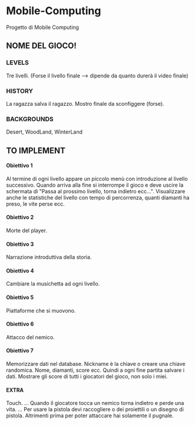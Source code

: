 # Mobile-Computing
Progetto di Mobile Computing

## NOME DEL GIOCO!

### LEVELS
Tre livelli.
(Forse il livello finale --> dipende da quanto durerà il video finale)

### HISTORY
La ragazza salva il ragazzo. 
Mostro finale da sconfiggere (forse).

### BACKGROUNDS
Desert, WoodLand, WinterLand

## TO IMPLEMENT
#### Obiettivo 1
Al termine di ogni livello appare un piccolo menù con introduzione al livello successivo.
Quando arriva alla fine si interrompe il gioco e deve uscire la schermata di "Passa al prossimo livello, torna indietro ecc...".
Visualizzare anche le statistiche del livello con tempo di percorrenza, quanti diamanti ha preso, le vite perse ecc.

#### Obiettivo 2
Morte del player.

#### Obiettivo 3
Narrazione introduttiva della storia.

#### Obiettivo 4
Cambiare la musichetta ad ogni livello.

#### Obiettivo 5
Piattaforme che si muovono.

#### Obiettivo 6
Attacco del nemico.

#### Obiettivo 7
Memorizzare dati nel database.
Nickname è la chiave o creare una chiave randomica.
Nome, diamanti, score ecc.
Quindi a ogni fine partita salvare i dati.
Mostrare gli score di tutti i giocatori del gioco, non solo i miei.

#### EXTRA
Touch.
...
Quando il giocatore tocca un nemico torna indietro e perde una vita.
...
Per usare la pistola devi raccogliere o dei proiettili o un disegno di pistola. 
Altrimenti prima per poter attaccare hai solamente il pugnale.
